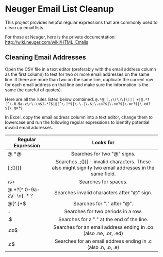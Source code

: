 # Neuger Email List Cleanup
This project provides helpful regular expressions that are commonly used to clean up email lists.

For those at Neuger, here is the private documentation:
http://wiki.neuger.com/wiki/HTML_Emails

## Cleaning Email Addresses
Open the CSV file in a text editor (preferably with the email address column as the first column) to test for two or more email addresses on the same line. If there are more than two on the same line, duplicate the current row for each email address on that line and make sure the information is the same (be careful of quotes).

Here are all the rules listed below combined: `@.*@|[,;\(\)\[\]]| +|@.*?[^\.0-9a-z\r\-\n$].*?$|@[^\.]*$|\.\.|\.$|\.co?$|\.ne?$|\.or?$|\.ed?$|\.go?$`

In Excel, copy the email address column into a text editor, change them to lowercase and run the following regular expressions to identify potential invalid email addresses.

| Regular Expression         |                                               Looks for                                               |
|----------------------------|:-----------------------------------------------------------------------------------------------------:|
| @.*@                       | Searches for two "@" signs.                                                                           |
| [,;\(\)\[\]]               | Searches ,;()[] – invalid characters. These also might signify two email addresses in the same field. |
| \s+                        | Searches for spaces.                                                                                  |
| @.*?[^\.0-9a-z\r\-\n$].*?$ | Searches invalid characters after "@" sign.                                                           |
| @[^\.]*$                   | Searches for "." after "@".                                                                           |
| \.\.                       | Searches for two periods in a row.                                                                    |
| \.$                        | Searches for a "." at the end of the line.                                                            |
| \.co$                      | Searches for an email address ending in .co (also .ne, .or, .ed)                                      |
| \.c$                       | Searches for an email address ending in .c (also .n, .o, .e)                                          |
